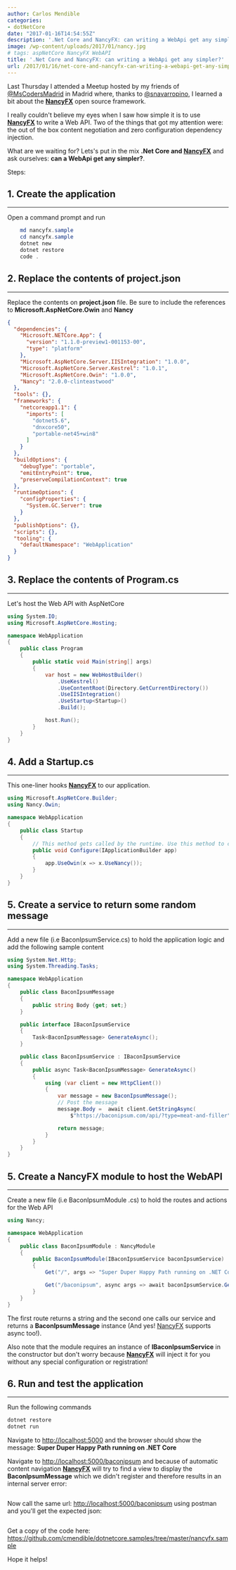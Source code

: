 ```yaml
---
author: Carlos Mendible
categories:
- dotNetCore
date: "2017-01-16T14:54:55Z"
description: '.Net Core and NancyFX: can writing a WebApi get any simpler?'
image: /wp-content/uploads/2017/01/nancy.jpg
# tags: aspNetCore NancyFX WebAPI
title: '.Net Core and NancyFX: can writing a WebApi get any simpler?'
url: /2017/01/16/net-core-and-nancyfx-can-writing-a-webapi-get-any-simpler/
---
```

Last Thursday I attended a Meetup hosted by my friends of <a href="https://twitter.com/mscodersmadrid" target="_blank">@MsCodersMadrid</a> in Madrid where, thanks to <a href="https://twitter.com/snavarropino" target="_blank">@snavarropino</a>, I learned a bit about the **<a href="http://nancyfx.org/" target="_blank">NancyFX</a>** open source framework. 

I really couldn't believe my eyes when I saw how simple it is to use **<a href="http://nancyfx.org/" target="_blank">NancyFX</a>** to write a Web API. Two of the things that got my attention were: the out of the box content negotiation and zero configuration dependency injection. 

What are we waiting for? Lets's put in the mix **.Net Core and <a href="http://nancyfx.org/" target="_blank">NancyFX</a>** and ask ourselves: **can a WebApi get any simpler?**.

Steps:

## 1. Create the application
---
Open a command prompt and run 
    
``` powershell
    md nancyfx.sample
    cd nancyfx.sample
    dotnet new
    dotnet restore
    code .
```

## 2. Replace the contents of project.json
---
Replace the contents on **project.json** file. Be sure to include the references to **Microsoft.AspNetCore.Owin** and **Nancy**
    
``` json
{
  "dependencies": {
    "Microsoft.NETCore.App": {
      "version": "1.1.0-preview1-001153-00",
      "type": "platform"
    },
    "Microsoft.AspNetCore.Server.IISIntegration": "1.0.0",
    "Microsoft.AspNetCore.Server.Kestrel": "1.0.1",
    "Microsoft.AspNetCore.Owin": "1.0.0",
    "Nancy": "2.0.0-clinteastwood"
  },
  "tools": {},
  "frameworks": {
    "netcoreapp1.1": {
      "imports": [
        "dotnet5.6",
        "dnxcore50",
        "portable-net45+win8"
      ]
    }
  },
  "buildOptions": {
    "debugType": "portable",
    "emitEntryPoint": true,
    "preserveCompilationContext": true
  },
  "runtimeOptions": {
    "configProperties": {
      "System.GC.Server": true
    }
  },
  "publishOptions": {},
  "scripts": {},
  "tooling": {
    "defaultNamespace": "WebApplication"
  }
}
```

## 3. Replace the contents of Program.cs
---
Let's host the Web API with AspNetCore 
    
``` csharp
using System.IO;
using Microsoft.AspNetCore.Hosting;

namespace WebApplication
{
    public class Program
    {
        public static void Main(string[] args)
        {
            var host = new WebHostBuilder()
                .UseKestrel()
                .UseContentRoot(Directory.GetCurrentDirectory())
                .UseIISIntegration()
                .UseStartup<Startup>()
                .Build();

            host.Run();
        }
    }
}
```

## 4. Add a Startup.cs
---
This one-liner hooks **<a href="http://nancyfx.org/" target="_blank">NancyFX</a>** to our application. 
    
``` csharp
using Microsoft.AspNetCore.Builder;
using Nancy.Owin;

namespace WebApplication
{
    public class Startup
    {
        // This method gets called by the runtime. Use this method to configure the HTTP request pipeline.
        public void Configure(IApplicationBuilder app)
        {
            app.UseOwin(x => x.UseNancy());
        }
    }
}
```

## 5. Create a service to return some random message
---
Add a new file (i.e BaconIpsumService.cs) to hold the application logic and add the following sample content 
    
``` csharp
using System.Net.Http;
using System.Threading.Tasks;

namespace WebApplication
{
    public class BaconIpsumMessage
    {
        public string Body {get; set;}
    }

    public interface IBaconIpsumService
    {
        Task<BaconIpsumMessage> GenerateAsync();
    }

    public class BaconIpsumService : IBaconIpsumService
    {
        public async Task<BaconIpsumMessage> GenerateAsync()
        {
            using (var client = new HttpClient())
            {
                var message = new BaconIpsumMessage();
                // Post the message
                message.Body =  await client.GetStringAsync(
                    $"https://baconipsum.com/api/?type=meat-and-filler");

                return message;
            }
        }
    }
}
```

## 5. Create a NancyFX module to host the WebAPI
---
Create a new file (i.e BaconIpsumModule .cs) to hold the routes and actions for the Web API 
    
``` csharp
using Nancy;

namespace WebApplication
{
    public class BaconIpsumModule : NancyModule
    {
        public BaconIpsumModule(IBaconIpsumService baconIpsumService)
        {
            Get("/", args => "Super Duper Happy Path running on .NET Core");

            Get("/baconipsum", async args => await baconIpsumService.GenerateAsync());
        }
    }
}
```
    
The first route returns a string and the second one calls our service and returns a **BaconIpsumMessage** instance (And yes! <a href="http://nancyfx.org/" target="_blank">NancyFX</a> supports async too!).

Also note that the module requires an instance of **IBaconIpsumService** in the constructor but don't worry because **<a href="http://nancyfx.org/" target="_blank">NancyFX</a>** will inject it for you without any special configuration or registration!
            
## 6. Run and test the application
---

Run the following commands 
          
``` powershell
dotnet restore
dotnet run
```

Navigate to <a href="http://localhost:5000">http://localhost:5000</a> and the browser should show the message: **Super Duper Happy Path running on .NET Core**
      
Navigate to <a href="http://localhost:5000/baconipsum">http://localhost:5000/baconipsum</a> and because of automatic content navigation **<a href="http://nancyfx.org/" target="_blank">NancyFX</a>** will try to find a view to display the **BaconIpsumMessage** which we didn't register and therefore results in an internal server error:
      
<a href="/wp-content/uploads/2017/01/nancy500.jpg"><img src="/wp-content/uploads/2017/01/nancy500.jpg" alt="" class="alignleft wp-image-7141" srcset="/wp-content/uploads/2017/01/nancy500.jpg 1635w, /wp-content/uploads/2017/01/nancy500-300x86.jpg 300w, /wp-content/uploads/2017/01/nancy500-768x221.jpg 768w, /wp-content/uploads/2017/01/nancy500-1024x295.jpg 1024w, /wp-content/uploads/2017/01/nancy500-250x72.jpg 250w" sizes="(max-width: 1635px) 100vw, 1635px" /></a>
      
Now call the same url: <a href="http://localhost:5000/baconipsum">http://localhost:5000/baconipsum</a> using postman and you'll get the expected json:
      
<a href="/wp-content/uploads/2017/01/nancyPostman.jpg"><img src="/wp-content/uploads/2017/01/nancyPostman.jpg" alt="" class="alignleft wp-image-7151" srcset="/wp-content/uploads/2017/01/nancyPostman.jpg 2375w, /wp-content/uploads/2017/01/nancyPostman-300x119.jpg 300w, /wp-content/uploads/2017/01/nancyPostman-768x305.jpg 768w, /wp-content/uploads/2017/01/nancyPostman-1024x407.jpg 1024w, /wp-content/uploads/2017/01/nancyPostman-250x99.jpg 250w" sizes="(max-width: 2375px) 100vw, 2375px" /></a>
            
Get a copy of the code here: <a href="https://github.com/cmendible/dotnetcore.samples/tree/master/nancyfx.sample">https://github.com/cmendible/dotnetcore.samples/tree/master/nancyfx.sample</a>
            
Hope it helps!